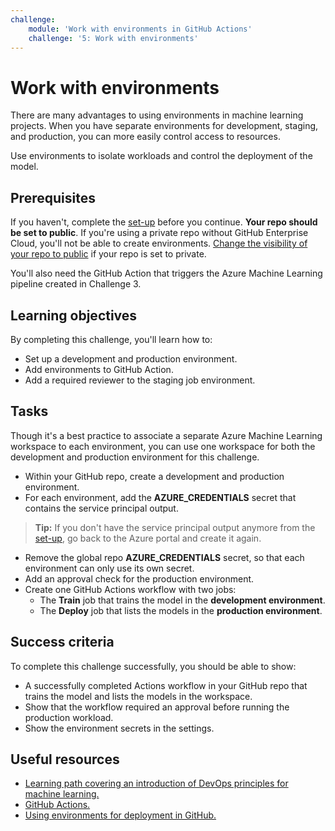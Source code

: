 ```yaml
---
challenge:
    module: 'Work with environments in GitHub Actions'
    challenge: '5: Work with environments'
---
```


# Work with environments

There are many advantages to using environments in machine learning projects. When you have separate environments for development, staging, and production, you can more easily control access to resources. 

Use environments to isolate workloads and control the deployment of the model.

## Prerequisites

If you haven't, complete the [set-up](00-set-up.md) before you continue. **Your repo should be set to public**. If you're using a private repo without GitHub Enterprise Cloud, you'll not be able to create environments. [Change the visibility of your repo to public](https://docs.github.com/repositories/managing-your-repositorys-settings-and-features/managing-repository-settings/setting-repository-visibility) if your repo is set to private.

You'll also need the GitHub Action that triggers the Azure Machine Learning pipeline created in Challenge 3. 

## Learning objectives

By completing this challenge, you'll learn how to:

- Set up a development and production environment.
- Add environments to GitHub Action.
- Add a required reviewer to the staging job environment.

## Tasks

Though it's a best practice to associate a separate Azure Machine Learning workspace to each environment, you can use one workspace for both the development and production environment for this challenge. 

- Within your GitHub repo, create a development and production environment.
- For each environment, add the **AZURE_CREDENTIALS** secret that contains the service principal output. 

> **Tip:**
> If you don't have the service principal output anymore from the [set-up](00-set-up.md), go back to the Azure portal and create it again.

- Remove the global repo **AZURE_CREDENTIALS** secret, so that each environment can only use its own secret.
- Add an approval check for the production environment.  
- Create one GitHub Actions workflow with two jobs:
    - The **Train** job that trains the model in the **development environment**. 
    - The **Deploy** job that lists the models in the **production environment**.

## Success criteria

To complete this challenge successfully, you should be able to show:

- A successfully completed Actions workflow in your GitHub repo that trains the model and lists the models in the workspace.
- Show that the workflow required an approval before running the production workload.
- Show the environment secrets in the settings.

## Useful resources

- [Learning path covering an introduction of DevOps principles for machine learning.](https://docs.microsoft.com/learn/paths/introduction-machine-learn-operations/)
- [GitHub Actions.](https://docs.github.com/actions/guides)
- [Using environments for deployment in GitHub.](https://docs.github.com/actions/deployment/targeting-different-environments/using-environments-for-deployment)